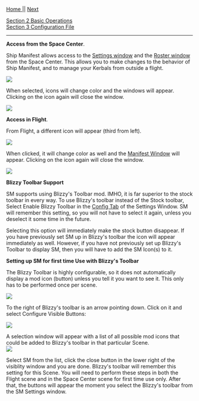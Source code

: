 [Home ](https://github.com/PapaJoesSoup/ShipManifest/wiki)|| [Next](https://github.com/PapaJoesSoup/ShipManifest/wiki/1.1-Ship-Manifest-Windows)

[Section 2 Basic Operations](https://github.com/PapaJoesSoup/ShipManifest/wiki/2.0---Basic-Operation)  
[Section 3 Configuration File](https://github.com/PapaJoesSoup/ShipManifest/wiki/3.0-Configuration-File)
***  
**Access from the Space Center**.

Ship Manifest allows access to the [Settings window](https://github.com/PapaJoesSoup/ShipManifest/wiki/1.4---Settings-Window) and the [Roster window](https://github.com/PapaJoesSoup/ShipManifest/wiki/1.5---Roster-Window) from the Space Center.  This allows you to make changes to the behavior of Ship Manifest, and to manage your Kerbals from outside a flight.

![](http://i.imgur.com/AUNd8hp.png)

When selected, icons will change color and the windows will appear.  Clicking on the icon again will close the window.

![](http://i.imgur.com/3kiSTXi.png)

**Access in Flight**.

From Flight, a different icon will appear (third from left).  

![](http://i.imgur.com/GoBn8eb.png)

When clicked, it will change color as well and the [Manifest Window](https://github.com/PapaJoesSoup/ShipManifest/wiki/1.2---Manifest-Window) will appear. Clicking on the icon again will close the window. 

![](http://i.imgur.com/qcDB4qp.png)

**Blizzy Toolbar Support**

SM supports using Blizzy's Toolbar mod.  IMHO, it is far superior to the stock toolbar in every way.  To use Blizzy's toolbar instead of the Stock toolbar, Select Enable Blizzy Toolbar in the [Config Tab](https://github.com/PapaJoesSoup/ShipManifest/wiki/1.4.5-Config-Tab) of the Settings Window. SM will remember this setting, so you will not have to select it again, unless you deselect it some time in the future.  

Selecting this option will immediately make the stock button disappear.  If you have previously set SM up in Blizzy's toolbar the icon will appear immediately as well.  However, if you have not previously set up Blizzy's Toolbar to display SM, then you will have to add the SM Icon(s) to it.  

**Setting up SM for first time Use with Blizzy's Toolbar**

The Blizzy Toolbar is highly configurable, so it does not automatically display a mod icon (button) unless you tell it you want to see it.  This only has to be performed once per scene.

![](http://i.imgur.com/pwsieYv.png)

To the right of Blizzy's toolbar is an arrow pointing down.  Click on it and select Configure Visible Buttons:

![](http://i.imgur.com/0OxZrgG.png)

A selection window will appear with a list of all possible mod icons that could be added to Blizzy's toolbar in that particular Scene.  
![](http://i.imgur.com/Wk8dUPg.png)

Select SM from the list, click the close button in the lower right of the visiblity window and you are done.  Blizzy's toolbar will remember this setting for this Scene.  You will need to perform these steps in both the Flight scene and in the Space Center scene for first time use only.  After that, the buttons will appear the moment you select the Blizzy's toolbar from the SM Settings window.
